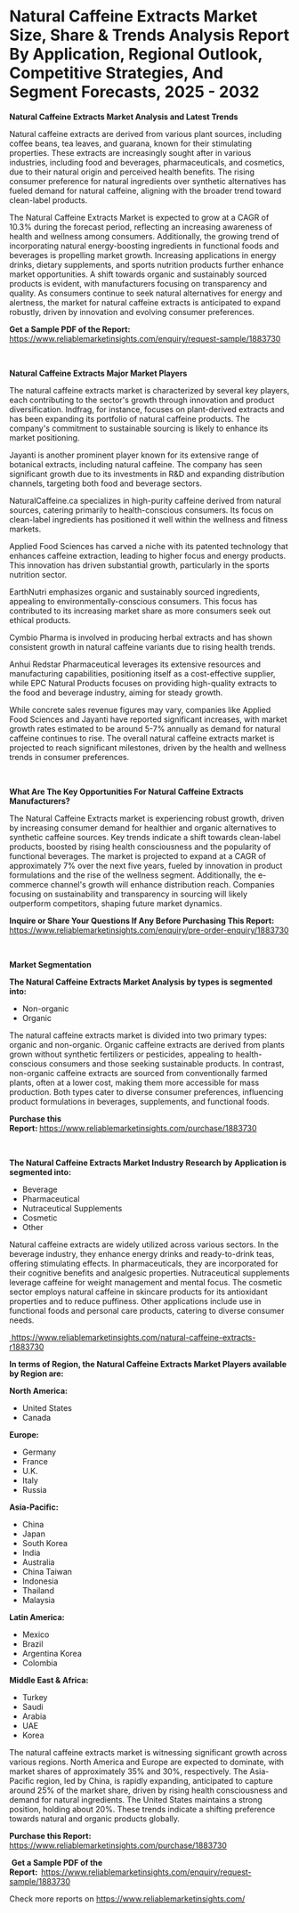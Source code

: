 <p><h1>Natural Caffeine Extracts Market Size, Share & Trends Analysis Report By Application, Regional Outlook, Competitive Strategies, And Segment Forecasts, 2025 - 2032</h1></p><p><strong>Natural Caffeine Extracts Market Analysis and Latest Trends</strong></p>
<p><p>Natural caffeine extracts are derived from various plant sources, including coffee beans, tea leaves, and guarana, known for their stimulating properties. These extracts are increasingly sought after in various industries, including food and beverages, pharmaceuticals, and cosmetics, due to their natural origin and perceived health benefits. The rising consumer preference for natural ingredients over synthetic alternatives has fueled demand for natural caffeine, aligning with the broader trend toward clean-label products.</p><p>The Natural Caffeine Extracts Market is expected to grow at a CAGR of 10.3% during the forecast period, reflecting an increasing awareness of health and wellness among consumers. Additionally, the growing trend of incorporating natural energy-boosting ingredients in functional foods and beverages is propelling market growth. Increasing applications in energy drinks, dietary supplements, and sports nutrition products further enhance market opportunities. A shift towards organic and sustainably sourced products is evident, with manufacturers focusing on transparency and quality. As consumers continue to seek natural alternatives for energy and alertness, the market for natural caffeine extracts is anticipated to expand robustly, driven by innovation and evolving consumer preferences.</p></p>
<p><strong>Get a Sample PDF of the Report:&nbsp;</strong> <a href="https://www.reliablemarketinsights.com/enquiry/request-sample/1883730?utm_campaign=2246&utm_medium=2&utm_source=Github&utm_content=ia&utm_term=03042025&utm_id=natural-caffeine-extracts">https://www.reliablemarketinsights.com/enquiry/request-sample/1883730</a></p>
<p>&nbsp;</p>
<p><strong>Natural Caffeine Extracts Major Market Players</strong></p>
<p><p>The natural caffeine extracts market is characterized by several key players, each contributing to the sector's growth through innovation and product diversification. Indfrag, for instance, focuses on plant-derived extracts and has been expanding its portfolio of natural caffeine products. The company's commitment to sustainable sourcing is likely to enhance its market positioning.</p><p>Jayanti is another prominent player known for its extensive range of botanical extracts, including natural caffeine. The company has seen significant growth due to its investments in R&D and expanding distribution channels, targeting both food and beverage sectors.</p><p>NaturalCaffeine.ca specializes in high-purity caffeine derived from natural sources, catering primarily to health-conscious consumers. Its focus on clean-label ingredients has positioned it well within the wellness and fitness markets.</p><p>Applied Food Sciences has carved a niche with its patented technology that enhances caffeine extraction, leading to higher focus and energy products. This innovation has driven substantial growth, particularly in the sports nutrition sector.</p><p>EarthNutri emphasizes organic and sustainably sourced ingredients, appealing to environmentally-conscious consumers. This focus has contributed to its increasing market share as more consumers seek out ethical products.</p><p>Cymbio Pharma is involved in producing herbal extracts and has shown consistent growth in natural caffeine variants due to rising health trends.</p><p>Anhui Redstar Pharmaceutical leverages its extensive resources and manufacturing capabilities, positioning itself as a cost-effective supplier, while EPC Natural Products focuses on providing high-quality extracts to the food and beverage industry, aiming for steady growth.</p><p>While concrete sales revenue figures may vary, companies like Applied Food Sciences and Jayanti have reported significant increases, with market growth rates estimated to be around 5-7% annually as demand for natural caffeine continues to rise. The overall natural caffeine extracts market is projected to reach significant milestones, driven by the health and wellness trends in consumer preferences.</p></p>
<p>&nbsp;</p>
<p><strong>What Are The Key Opportunities For Natural Caffeine Extracts Manufacturers?</strong></p>
<p><p>The Natural Caffeine Extracts market is experiencing robust growth, driven by increasing consumer demand for healthier and organic alternatives to synthetic caffeine sources. Key trends indicate a shift towards clean-label products, boosted by rising health consciousness and the popularity of functional beverages. The market is projected to expand at a CAGR of approximately 7% over the next five years, fueled by innovation in product formulations and the rise of the wellness segment. Additionally, the e-commerce channel's growth will enhance distribution reach. Companies focusing on sustainability and transparency in sourcing will likely outperform competitors, shaping future market dynamics.</p></p>
<p><strong>Inquire or Share Your Questions If Any Before Purchasing This Report:</strong> <a href="https://www.reliablemarketinsights.com/enquiry/pre-order-enquiry/1883730?utm_campaign=2246&utm_medium=2&utm_source=Github&utm_content=ia&utm_term=03042025&utm_id=natural-caffeine-extracts">https://www.reliablemarketinsights.com/enquiry/pre-order-enquiry/1883730</a></p>
<p>&nbsp;</p>
<p><strong>Market Segmentation</strong></p>
<p><strong>The Natural Caffeine Extracts Market Analysis by types is segmented into:</strong></p>
<p><ul><li>Non-organic</li><li>Organic</li></ul></p>
<p><p>The natural caffeine extracts market is divided into two primary types: organic and non-organic. Organic caffeine extracts are derived from plants grown without synthetic fertilizers or pesticides, appealing to health-conscious consumers and those seeking sustainable products. In contrast, non-organic caffeine extracts are sourced from conventionally farmed plants, often at a lower cost, making them more accessible for mass production. Both types cater to diverse consumer preferences, influencing product formulations in beverages, supplements, and functional foods.</p></p>
<p><strong>Purchase this Report:&nbsp;</strong><a href="https://www.reliablemarketinsights.com/purchase/1883730?utm_campaign=2246&utm_medium=2&utm_source=Github&utm_content=ia&utm_term=03042025&utm_id=natural-caffeine-extracts">https://www.reliablemarketinsights.com/purchase/1883730</a></p>
<p>&nbsp;</p>
<p><strong>The Natural Caffeine Extracts Market Industry Research by Application is segmented into:</strong></p>
<p><ul><li>Beverage</li><li>Pharmaceutical</li><li>Nutraceutical Supplements</li><li>Cosmetic</li><li>Other</li></ul></p>
<p><p>Natural caffeine extracts are widely utilized across various sectors. In the beverage industry, they enhance energy drinks and ready-to-drink teas, offering stimulating effects. In pharmaceuticals, they are incorporated for their cognitive benefits and analgesic properties. Nutraceutical supplements leverage caffeine for weight management and mental focus. The cosmetic sector employs natural caffeine in skincare products for its antioxidant properties and to reduce puffiness. Other applications include use in functional foods and personal care products, catering to diverse consumer needs.</p></p>
<p><a href="https://www.reliablemarketinsights.com/natural-caffeine-extracts-r1883730?utm_campaign=2246&utm_medium=2&utm_source=Github&utm_content=ia&utm_term=03042025&utm_id=natural-caffeine-extracts">&nbsp;https://www.reliablemarketinsights.com/natural-caffeine-extracts-r1883730</a></p>
<p><strong>In terms of Region, the Natural Caffeine Extracts Market Players available by Region are:</strong></p>
<p>
    <p> <strong> North America: </strong>
        <ul>
            <li>United States</li>
            <li>Canada</li>
        </ul>
        </p> 
    <p> <strong> Europe: </strong>
        <ul>
            <li>Germany</li>
            <li>France</li>
            <li>U.K.</li>
            <li>Italy</li>
            <li>Russia</li>
        </ul>
        </p> 
    <p> <strong> Asia-Pacific: </strong>
        <ul>
            <li>China</li>
            <li>Japan</li>
            <li>South Korea</li>
            <li>India</li>
            <li>Australia</li>
            <li>China Taiwan</li>
            <li>Indonesia</li>
            <li>Thailand</li>
            <li>Malaysia</li>
        </ul>
        </p> 
    <p> <strong> Latin America: </strong>
        <ul>
            <li>Mexico</li>
            <li>Brazil</li>
            <li>Argentina Korea</li>
            <li>Colombia</li>
        </ul>
        </p> 
    <p> <strong> Middle East & Africa: </strong>
        <ul>
            <li>Turkey</li>
            <li>Saudi</li>
            <li>Arabia</li>
            <li>UAE</li>
            <li>Korea</li>
        </ul>
    </p>
    </p>
<p><p>The natural caffeine extracts market is witnessing significant growth across various regions. North America and Europe are expected to dominate, with market shares of approximately 35% and 30%, respectively. The Asia-Pacific region, led by China, is rapidly expanding, anticipated to capture around 25% of the market share, driven by rising health consciousness and demand for natural ingredients. The United States maintains a strong position, holding about 20%. These trends indicate a shifting preference towards natural and organic products globally.</p></p>
<p><strong>Purchase this Report: </strong><a href="https://www.reliablemarketinsights.com/purchase/1883730?utm_campaign=2246&utm_medium=2&utm_source=Github&utm_content=ia&utm_term=03042025&utm_id=natural-caffeine-extracts">https://www.reliablemarketinsights.com/purchase/1883730</a></p>
<p>&nbsp;<strong>Get a Sample PDF of the Report:&nbsp;&nbsp;</strong><a href="https://www.reliablemarketinsights.com/enquiry/request-sample/1883730?utm_campaign=2246&utm_medium=2&utm_source=Github&utm_content=ia&utm_term=03042025&utm_id=natural-caffeine-extracts">https://www.reliablemarketinsights.com/enquiry/request-sample/1883730</a></p>
<p><strong></strong></p>
<p>Check more reports on <a href="https://www.reliablemarketinsights.com/?utm_campaign=2246&utm_medium=2&utm_source=Github&utm_content=ia&utm_term=03042025&utm_id=natural-caffeine-extracts">https://www.reliablemarketinsights.com/</a></p>
